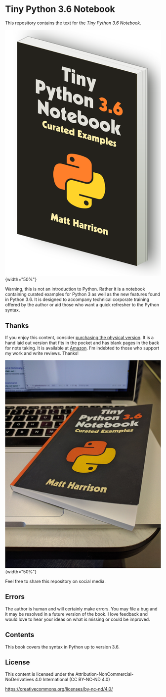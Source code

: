 Tiny Python 3.6 Notebook
========================

This repository contains the text for the *Tiny Python 3.6 Notebook*.

![](img/tinypy36-iso.png){width="50%"}

Warning, this is not an introduction to Python. Rather it is a notebook
containing curated examples for Python 3 as well as the new features
found in Python 3.6. It is designed to accompany technical corporate
training offered by the author or aid those who want a quick refresher
to the Python syntax.

Thanks
------

If you enjoy this content, consider [purchasing the physical version](https://www.amazon.com/dp/1542883253/ref=as_li_ss_il?ie=UTF8&qid=1487086306&sr=8-7&keywords=python+3.6&linkCode=li2&tag=hairysuncom-20&linkId=5bed517e28e53633e149006968a55f67).
It is a hand laid out version that fits in the pocket and has blank
pages in the back for note taking. It is available at [Amazon](https://www.amazon.com/dp/1542883253/ref=as_li_ss_il?ie=UTF8&qid=1487086306&sr=8-7&keywords=python+3.6&linkCode=li2&tag=hairysuncom-20&linkId=5bed517e28e53633e149006968a55f67). I'm
indebted to those who support my work and write reviews. Thanks!

![](img/book.jpg){width="50%"}

Feel free to share this repository on social media.

Errors
------

The author is human and will certainly make errors. You may file a bug
and it may be resolved in a future version of the book. I love feedback
and would love to hear your ideas on what is missing or could be
improved.

Contents
--------

This book covers the syntax in Python up to version 3.6.

License
-------

This content is licensed under the
Attribution-NonCommercial-NoDerivatives 4.0 International (CC BY-NC-ND
4.0)

<https://creativecommons.org/licenses/by-nc-nd/4.0/>
